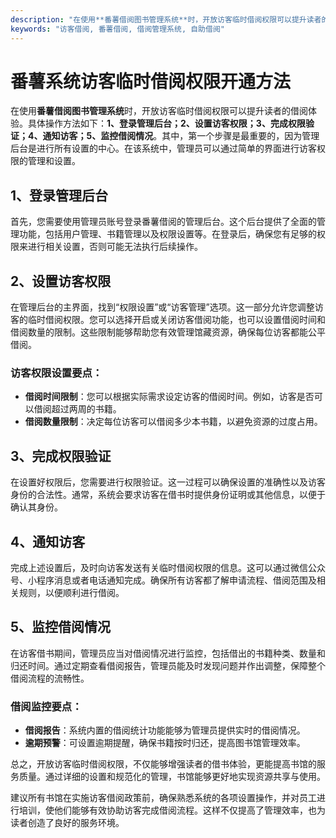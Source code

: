 ```yaml
---
description: "在使用**番薯借阅图书管理系统**时，开放访客临时借阅权限可以提升读者的借阅体验。具体操作方法如下：**1、登录管理后台；2、设置访客权限；3、完成权限验证；4、通知访客；5、监控借阅情况**。其中，第一个步骤是最重要的，因为管理后台是进行所有设置的中心。在该系统中，管理员可以通过简单的界面进行访客权限的管理和设置。"
keywords: "访客借阅, 番薯借阅, 借阅管理系统, 自助借阅"
---
```

# 番薯系统访客临时借阅权限开通方法

在使用**番薯借阅图书管理系统**时，开放访客临时借阅权限可以提升读者的借阅体验。具体操作方法如下：**1、登录管理后台；2、设置访客权限；3、完成权限验证；4、通知访客；5、监控借阅情况**。其中，第一个步骤是最重要的，因为管理后台是进行所有设置的中心。在该系统中，管理员可以通过简单的界面进行访客权限的管理和设置。

## 1、登录管理后台

首先，您需要使用管理员账号登录番薯借阅的管理后台。这个后台提供了全面的管理功能，包括用户管理、书籍管理以及权限设置等。在登录后，确保您有足够的权限来进行相关设置，否则可能无法执行后续操作。

## 2、设置访客权限

在管理后台的主界面，找到“权限设置”或“访客管理”选项。这一部分允许您调整访客的临时借阅权限。您可以选择开启或关闭访客借阅功能，也可以设置借阅时间和借阅数量的限制。这些限制能够帮助您有效管理馆藏资源，确保每位访客都能公平借阅。

### 访客权限设置要点：

- **借阅时间限制**：您可以根据实际需求设定访客的借阅时间。例如，访客是否可以借阅超过两周的书籍。
- **借阅数量限制**：决定每位访客可以借阅多少本书籍，以避免资源的过度占用。

## 3、完成权限验证

在设置好权限后，您需要进行权限验证。这一过程可以确保设置的准确性以及访客身份的合法性。通常，系统会要求访客在借书时提供身份证明或其他信息，以便于确认其身份。

## 4、通知访客

完成上述设置后，及时向访客发送有关临时借阅权限的信息。这可以通过微信公众号、小程序消息或者电话通知完成。确保所有访客都了解申请流程、借阅范围及相关规则，以便顺利进行借阅。

## 5、监控借阅情况

在访客借书期间，管理员应当对借阅情况进行监控，包括借出的书籍种类、数量和归还时间。通过定期查看借阅报告，管理员能及时发现问题并作出调整，保障整个借阅流程的流畅性。

### 借阅监控要点：

- **借阅报告**：系统内置的借阅统计功能能够为管理员提供实时的借阅情况。
- **逾期预警**：可设置逾期提醒，确保书籍按时归还，提高图书馆管理效率。

总之，开放访客临时借阅权限，不仅能够增强读者的借书体验，更能提高书馆的服务质量。通过详细的设置和规范化的管理，书馆能够更好地实现资源共享与使用。

建议所有书馆在实施访客借阅政策前，确保熟悉系统的各项设置操作，并对员工进行培训，使他们能够有效协助访客完成借阅流程。这样不仅提高了管理效率，也为读者创造了良好的服务环境。
